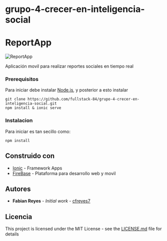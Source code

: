 # grupo-4-crecer-en-inteligencia-social

# ReportApp
![ReportApp](https://raw.githubusercontent.com/fullstack-84/grupo-4-crecer-en-inteligencia-social/master/src/assets/imgs/logo.png)

Aplicación movil para realizar reportes sociales en tiempo real


### Prerequisitos

Para iniciar debe instalar [Node.js](https://nodejs.org/es/), y posterior a esto instalar

```
git clone https://github.com/fullstack-84/grupo-4-crecer-en-inteligencia-social.git
npm install & ionic serve
```
### Instalacion

Para iniciar es tan secillo como:

```
npm install
```

## Construido con

* [Ionic](https://ionicframework.com/) - Framework Apps
* [FireBase](https://firebase.google.com/?hl=es-419) - Plataforma para desarrollo web y movil

## Autores

* **Fabian Reyes** - *Initial work* - [cfreyes7](https://github.com/cfreyes7)

## Licencia

This project is licensed under the MIT License - see the [LICENSE.md](LICENSE.md) file for details